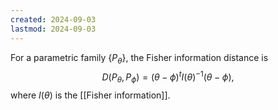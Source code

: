 ```yaml
---
created: 2024-09-03
lastmod: 2024-09-03
---
```


For a parametric family $\{P_\theta\}$, the Fisher information distance is 
$$
D(P_{\theta},P_\phi) = (\theta - \phi)^t I(\theta)^{-1} (\theta - \phi),
$$
where $I(\theta)$ is the [[Fisher information]]. 